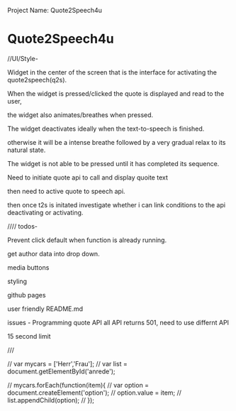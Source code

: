 Project Name: Quote2Speech4u

# Quote2Speech4u

//UI/Style-

Widget in the center of the screen that is the interface for activating the quote2speech(q2s).

When the widget is pressed/clicked the quote is displayed and read to the user,

the widget also animates/breathes when pressed.

The widget deactivates ideally when the text-to-speech is finished.

otherwise it will be a intense breathe followed by a very gradual relax to its natural state.

The widget is not able to be pressed until it has completed its sequence.

Need to initiate quote api to call and display quoite text

then need to active quote to speech api.

then once t2s is initated investigate whether i can link conditions to the api deactivating or activating.

////
todos-

Prevent click default when function is already running.

get author data into drop down.

media buttons

styling

github pages

user friendly README.md

issues -
Programming quote API all API returns 501, need to use differnt API

15 second limit

///

// var mycars = ['Herr','Frau'];
// var list = document.getElementById('anrede');

// mycars.forEach(function(item){
// var option = document.createElement('option');
// option.value = item;
// list.appendChild(option);
// });
